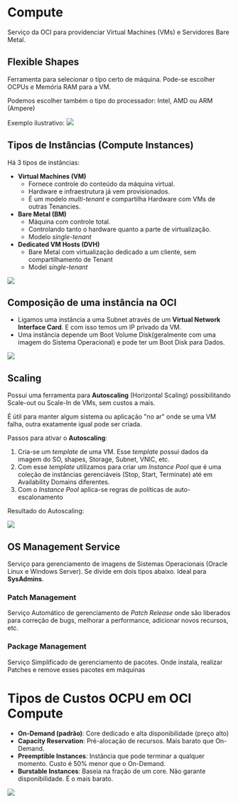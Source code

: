 # Compute 

Serviço da OCI para providenciar Virtual Machines (VMs) e Servidores Bare Metal.
## Flexible Shapes

Ferramenta para selecionar o tipo certo de máquina. Pode-se escolher OCPUs e Memória RAM para a VM.

Podemos escolher também o tipo do processador: Intel, AMD ou ARM (Ampere)

Exemplo ilustrativo:
![](../assets/img/topic4_img5.png)

## Tipos de Instâncias (Compute Instances)

Há 3 tipos de instâncias:

- **Virtual Machines (VM)**
    - Fornece controle do conteúdo da máquina virtual.
    - Hardware e infraestrutura já vem provisionados.
    - É um modelo *multi-tenant* e compartilha Hardware com VMs de outras Tenancies.
- **Bare Metal (BM)**
    - Máquina com controle total. 
    - Controlando tanto o hardware quanto a parte de virtualização.
    - Modelo *single-tenant*
- **Dedicated VM Hosts (DVH)**
    - Bare Metal com virtualização dedicado a um cliente, sem compartilhamento de Tenant
    - Model *single-tenant*

![](../assets/img/topic4_img1.png)

## Composição de uma instância na OCI

- Ligamos uma instância a uma Subnet através de um **Virtual Network Interface Card**. E com isso temos um IP privado da VM.
- Uma instância depende um Boot Volume Disk(geralmente com uma imagem do Sistema Operacional) e pode ter um Boot Disk para Dados.

![](../assets/img/topic4_img2.png)

## Scaling 

Possui uma ferramenta para **Autoscaling** (Horizontal Scaling) possibilitando Scale-out ou Scale-In de VMs, sem custos a mais.

É útil para manter algum sistema ou aplicação "no ar" onde se uma VM falha, outra exatamente igual pode ser criada.

Passos para ativar o **Autoscaling**:

1. Cria-se um *template* de uma VM. Esse *template* possui dados da imagem do SO, shapes, Storage, Subnet, VNIC, etc.
2. Com esse *template* utilizamos para criar um *Instance Pool* que é uma coleção de instâncias gerenciáveis (Stop, Start, Terminate) até em Availability Domains diferentes. 
3. Com o *Instance Pool* aplica-se regras de políticas de auto-escalonamento 

Resultado do Autoscaling:

![](../assets/img/topic4_img3.png)


## OS Management Service

Serviço para gerenciamento de imagens de Sistemas Operacionais (Oracle Linux e Windows Server). Se divide em dois tipos abaixo. Ideal para **SysAdmins**.

### Patch Management

Serviço Automático de gerenciamento de *Patch Release* onde são liberados para correção de bugs, melhorar a performance, adicionar novos recursos, etc.

### Package Management

Serviço Simplificado de gerenciamento de pacotes. Onde instala, realizar Patches e remove esses pacotes em máquinas

# Tipos de Custos OCPU em OCI Compute

- **On-Demand (padrão)**: Core dedicado e alta disponibilidade (preço alto)
- **Capacity Reservation**: Pré-alocação de recursos. Mais barato que On-Demand.
- **Preemptible Instances**: Instância que pode terminar a qualquer momento. Custo é 50% menor que o On-Demand.
- **Burstable Instances**: Baseia na fração de um core. Não garante disponibilidade. É o mais barato.

![](../assets/img/topic4_img4.png)